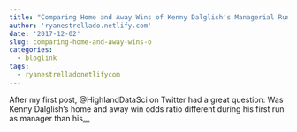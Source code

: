 ```yaml
---
title: "Comparing Home and Away Wins of Kenny Dalglish’s Managerial Runs (Also, Did It Matter?)"
author: 'ryanestrellado.netlify.com'
date: '2017-12-02'
slug: comparing-home-and-away-wins-o
categories:
  - bloglink
tags:
  - ryanestrelladonetlifycom
---
```


After my first post, @HighlandDataSci on Twitter had a great question: Was Kenny Dalglish’s home and away win odds ratio different during his first run as manager than his[... <i class="fas fa-external-link-alt"></i>](https://ryanestrellado.netlify.com/post/dalglish-odds-comparison/)

